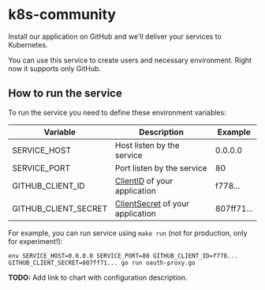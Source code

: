 # k8s-community

Install our application on GitHub and we'll deliver your services to Kubernetes.

You can use this service to create users and necessary environment.
Right now it supports only GitHub.

## How to run the service

To run the service you need to define these environment variables:

| Variable | Description | Example |
|---|---|---|
| SERVICE_HOST | Host listen by the service | 0.0.0.0 |
| SERVICE_PORT | Port listen by the service| 80 |
| GITHUB_CLIENT_ID | [ClientID](https://github.com/settings/developers) of your application | f778... |
| GITHUB_CLIENT_SECRET | [ClientSecret](https://github.com/settings/developers) of your application  | 807ff71... |

For example, you can run service using `make run` (not for production, only for experiment!):


    env SERVICE_HOST=0.0.0.0 SERVICE_PORT=80 GITHUB_CLIENT_ID=f778... GITHUB_CLIENT_SECRET=807ff71... go run oauth-proxy.go


**TODO:** Add link to chart with configuration description.
